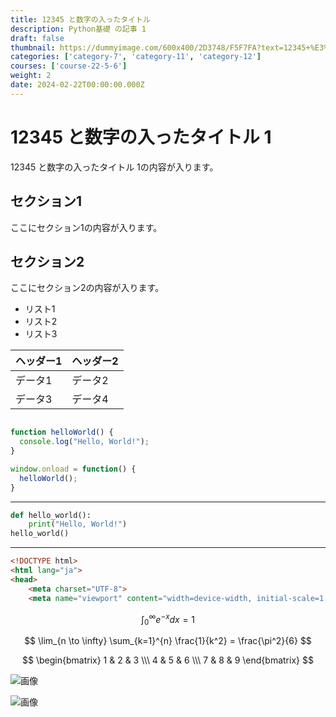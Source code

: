 ```yaml
---
title: 12345 と数字の入ったタイトル
description: Python基礎 の記事 1
draft: false
thumbnail: https://dummyimage.com/600x400/2D3748/F5F7FA?text=12345+%E3%81%A8%E6%95%B0%E5%AD%97%E3%81%AE%E5%85%A5%E3%81%A3%E3%81%9F%E3%82%BF%E3%82%A4%E3%83%88%E3%83%AB
categories: ['category-7', 'category-11', 'category-12']
courses: ['course-22-5-6']
weight: 2
date: 2024-02-22T00:00:00.000Z
---
```


# 12345 と数字の入ったタイトル 1

12345 と数字の入ったタイトル 1の内容が入ります。

## セクション1
ここにセクション1の内容が入ります。

## セクション2
ここにセクション2の内容が入ります。

- リスト1
- リスト2
- リスト3

| ヘッダー1 | ヘッダー2 |
| --------- | --------- |
| データ1   | データ2   |
| データ3   | データ4   |

```javascript

function helloWorld() {
  console.log("Hello, World!");
}

window.onload = function() {
  helloWorld();
}

```

---

```python
def hello_world():
    print("Hello, World!")
hello_world()
```

---

```html
<!DOCTYPE html>
<html lang="ja">
<head>
    <meta charset="UTF-8">
    <meta name="viewport" content="width=device-width, initial-scale=1.0">
```

$$
\int_{0}^{\infty} e^{-x} dx = 1
$$

$$
\lim_{n \to \infty} \sum_{k=1}^{n} \frac{1}{k^2} = \frac{\pi^2}{6}
$$

$$
\begin{bmatrix}
1 & 2 & 3 \\\
4 & 5 & 6 \\\
7 & 8 & 9
\end{bmatrix}
$$

![画像](https://dummyimage.com/320x180/2D3748/F5F7FA?text=12345+%E3%81%A8%E6%95%B0%E5%AD%97%E3%81%AE%E5%85%A5%E3%81%A3%E3%81%9F%E3%82%BF%E3%82%A4%E3%83%88%E3%83%AB+1)

![画像](https://dummyimage.com/640x360/1A202C/EDF2F7?text=12345+%E3%81%A8%E6%95%B0%E5%AD%97%E3%81%AE%E5%85%A5%E3%81%A3%E3%81%9F%E3%82%BF%E3%82%A4%E3%83%88%E3%83%AB+1)